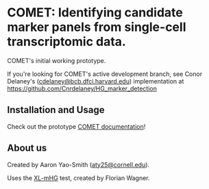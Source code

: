 # COMET: Identifying candidate marker panels from single-cell transcriptomic data.

COMET's initial working prototype. 

If you're looking for COMET's active development branch, see Conor Delaney's (cdelaney@bcb.dfci.harvard.edu) implementation at https://github.com/Cnrdelaney/HG_marker_detection

## Installation and Usage
  Check out the prototype [COMET documentation](http://aaronyaosmith.github.io/HG_marker_detection)!

## About us

  Created by Aaron Yao-Smith (aty25@cornell.edu).
  
  Uses the [XL-mHG](https://github.com/flo-compbio/xlmhg) test, created by Florian Wagner.
